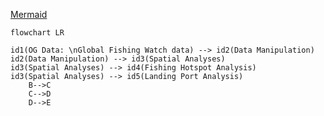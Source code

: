 [Mermaid](https://mermaid-js.github.io/mermaid/#/)


``` mermaid
flowchart LR 

id1(OG Data: \nGlobal Fishing Watch data) --> id2(Data Manipulation)
id2(Data Manipulation) --> id3(Spatial Analyses)
id3(Spatial Analyses) --> id4(Fishing Hotspot Analysis)
id3(Spatial Analyses) --> id5(Landing Port Analysis)
    B-->C
    C-->D
    D-->E


```
